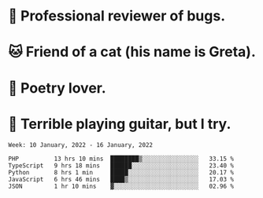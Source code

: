 # 🐛 Professional reviewer of bugs.
# 🐱 Friend of a cat (his name is Greta).
# 📜 Poetry lover.
# 🎸 Terrible playing guitar, but I try.

<!--START_SECTION:waka-->
```text
Week: 10 January, 2022 - 16 January, 2022

PHP          13 hrs 10 mins  ████████▒░░░░░░░░░░░░░░░░   33.15 % 
TypeScript   9 hrs 18 mins   ██████░░░░░░░░░░░░░░░░░░░   23.40 % 
Python       8 hrs 1 min     █████░░░░░░░░░░░░░░░░░░░░   20.17 % 
JavaScript   6 hrs 46 mins   ████▒░░░░░░░░░░░░░░░░░░░░   17.03 % 
JSON         1 hr 10 mins    ▓░░░░░░░░░░░░░░░░░░░░░░░░   02.96 % 
```
<!--END_SECTION:waka-->
